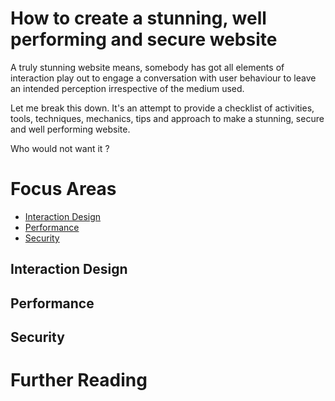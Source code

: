 # How to create a stunning, well performing and secure website


A truly stunning website means, somebody has got all  elements of interaction play out to engage a conversation with user behaviour to leave an intended perception irrespective of the medium  used. 

Let me break this down. It's an attempt to provide a checklist of activities, tools, techniques, mechanics, tips and approach to make a stunning, secure and well performing website. 

Who would not want it ?


# Focus Areas

- [Interaction Design](#interaction-design-)
- [Performance](#performance-)
- [Security](#security-)

## Interaction Design

## Performance

## Security


# Further Reading

